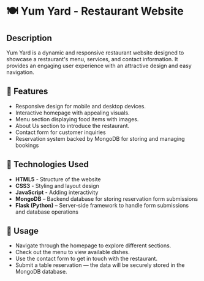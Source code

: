 # 🍽️ Yum Yard - Restaurant Website 
## Description
 Yum Yard is a dynamic and responsive restaurant website designed to showcase a restaurant's menu, services, and contact information. It provides an engaging user experience with an attractive design and easy navigation. 
## 💫 Features 
- Responsive design for mobile and desktop devices.
- Interactive homepage with appealing visuals.
- Menu section displaying food items with images.
- About Us section to introduce the restaurant.
- Contact form for customer inquiries
- Reservation system backed by MongoDB for storing and managing bookings
 ## 🔧 Technologies Used 
- **HTML5** - Structure of the website
- **CSS3** - Styling and layout design
- **JavaScript** - Adding interactivity
- **MongoDB** – Backend database for storing reservation form submissions
- **Flask (Python)** – Server-side framework to handle form submissions and database operations
## 📔 Usage 
- Navigate through the homepage to explore different sections.
- Check out the menu to view available dishes.
- Use the contact form to get in touch with the restaurant.
- Submit a table reservation — the data will be securely stored in the MongoDB database.
